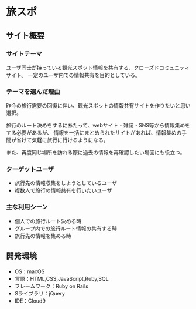 # 旅スポ

## サイト概要
### サイトテーマ
ユーザ同士が持っている観光スポット情報を共有する、クローズドコミュニティサイト。
一定のユーザ内での情報共有を目的としている。


### テーマを選んだ理由
昨今の旅行需要の回復に伴い、観光スポットの情報共有サイトを作りたいと思い選択。

旅行のルート決めをするにあたって、webサイト・雑誌・SNS等から情報集めをする必要があるが、
情報を一括にまとめられたサイトがあれば、情報集めの手間が省けて気軽に旅行に行けるようになる。

また、再度同じ場所を訪れる際に過去の情報を再確認したい場面にも役立つ。


### ターゲットユーザ
- 旅行先の情報収集をしようとしているユーザ
- 複数人で旅行の情報共有を行いたいユーザ


### 主な利用シーン
- 個人での旅行ルート決める時
- グループ内での旅行ルート情報の共有する時
- 旅行先の情報を集める時


## 開発環境
- OS：macOS
- 言語：HTML,CSS,JavaScript,Ruby,SQL
- フレームワーク：Ruby on Rails
- Sライブラリ：jQuery
- IDE：Cloud9